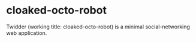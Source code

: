 cloaked-octo-robot
==================

Twidder (working title: cloaked-octo-robot) is a minimal social-networking web application.